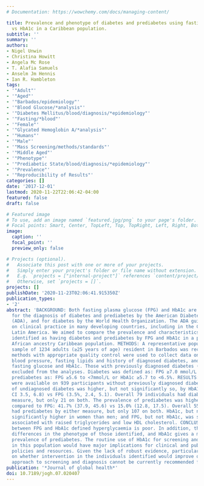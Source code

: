 ```yaml
---
# Documentation: https://wowchemy.com/docs/managing-content/

title: Prevalence and phenotype of diabetes and prediabetes using fasting glucose
  vs HbA1c in a Caribbean population.
subtitle: ''
summary: ''
authors:
- Nigel Unwin
- Christina Howitt
- Angela Mc Rose
- T. Alafia Samuels
- Anselm Jm Hennis
- Ian R. Hambleton
tags:
- '"Adult"'
- '"Aged"'
- '"Barbados/epidemiology"'
- '"Blood Glucose/*analysis"'
- '"Diabetes Mellitus/blood/diagnosis/*epidemiology"'
- '"Fasting/*blood"'
- '"Female"'
- '"Glycated Hemoglobin A/*analysis"'
- '"Humans"'
- '"Male"'
- '"Mass Screening/methods/standards"'
- '"Middle Aged"'
- '"Phenotype"'
- '"Prediabetic State/blood/diagnosis/*epidemiology"'
- '"Prevalence"'
- '"Reproducibility of Results"'
categories: []
date: '2017-12-01'
lastmod: 2020-11-22T22:06:42-04:00
featured: false
draft: false

# Featured image
# To use, add an image named `featured.jpg/png` to your page's folder.
# Focal points: Smart, Center, TopLeft, Top, TopRight, Left, Right, BottomLeft, Bottom, BottomRight.
image:
  caption: ''
  focal_point: ''
  preview_only: false

# Projects (optional).
#   Associate this post with one or more of your projects.
#   Simply enter your project's folder or file name without extension.
#   E.g. `projects = ["internal-project"]` references `content/project/deep-learning/index.md`.
#   Otherwise, set `projects = []`.
projects: []
publishDate: '2020-11-23T02:06:41.915350Z'
publication_types:
- '2'
abstract: 'BACKGROUND: Both fasting plasma glucose (FPG) and HbA1c are recommended
  for the diagnosis of diabetes and prediabetes by the American Diabetes Association
  (ADA), and for diabetes by the World Health Organization. The ADA guidance is influential
  on clinical practice in many developing countries, including in the Caribbean and
  Latin America. We aimed to compare the prevalence and characteristics of individuals
  identified as having diabetes and prediabetes by FPG and HbA1c in a predominantly
  African ancestry Caribbean population. METHODS: A representative population-based
  sample of 1234 adults (≥25 years of age) resident in Barbados was recruited. Standard
  methods with appropriate quality control were used to collect data on height, weight,
  blood pressure, fasting lipids and history of diagnosed diabetes, and to measure
  fasting glucose and HbA1c. Those with previously diagnosed diabetes (n = 192) were
  excluded from the analyses. Diabetes was defined as: FPG ≥7.0 mmol/L or HbA1c ≥6.5%;
  prediabetes as: FPG ≥5.6 to <7mmol/L or HbA1c ≥5.7 to <6.5%. RESULTS: Complete data
  were available on 939 participants without previously diagnosed diabetes. The prevalence
  of undiagnosed diabetes was higher, but not significantly so, by HbA1c (4.9%, 95%
  CI 3.5, 6.8) vs FPG (3.5%, 2.4, 5.1). Overall 79 individuals had diabetes by either
  measure, but only 21 on both. The prevalence of prediabetes was higher by HbA1c
  compared to FPG: 41.7% (37.9, 45.6) vs 15.0% (12.8, 17.5). Overall 558 individuals
  had prediabetes by either measure, but only 107 on both. HbA1c, but not FPG, was
  significantly higher in women than men; and FPG, but not HbA1c, was significantly
  associated with raised triglycerides and low HDL cholesterol. CONCLUSION: The agreement
  between FPG and HbA1c defined hyperglycaemia is poor. In addition, there are some
  differences in the phenotype of those identified, and HbA1c gives a much higher
  prevalence of prediabetes. The routine use of HbA1c for screening and diagnosis
  in this population would have major implications for clinical and public health
  policies and resources. Given the lack of robust evidence, particularly for prediabetes,
  on whether intervention in the individuals identified would improve outcomes, this
  approach to screening and diagnosis cannot be currently recommended for this population.'
publication: '*Journal of global health*'
doi: 10.7189/jogh.07.020407
---
```

